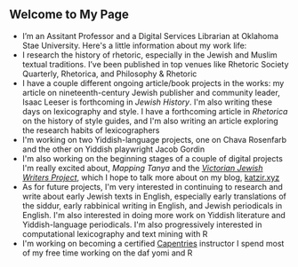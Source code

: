 ## Welcome to My Page

* I’m an Assitant Professor and a Digital Services Librarian at Oklahoma Stae University. Here's a little information about my work life:
* I research the history of rhetoric, especially in the Jewish and Muslim textual traditions. I’ve been published in top venues like Rhetoric Society Quarterly, Rhetorica, and Philosophy & Rhetoric
* I have a couple different ongoing article/book projects in the works: my article on nineteenth-century Jewish publisher and community leader, Isaac Leeser is forthcoming in *Jewish History*. I'm also writing these days on lexicography and style. I have a forthcoming article in *Rhetorica* on the history of style guides, and I'm also writing an article exploring the research habits of lexicographers 
* I'm working on two Yiddish-language projects, one on Chava Rosenfarb and the other on Yiddish playwright Jacob Gordin
* I'm also working on the beginning stages of a couple of digital projects I'm really excited about, *Mapping Tanya* and the [*Victorian Jewish Writers Project*](http://victorianjewishwritersproject.org), which I hope to talk more about on my blog, [katzir.xyz](http://katzir.xyz)
* As for future projects, I'm very interested in continuing to research and write about early Jewish texts in English, especially early translations of the siddur, early rabbinical writing in English, and Jewish periodicals in English. I'm also interested in doing more work on Yiddish literature and Yiddish-language periodicals. I'm also progressively interested in computational lexicography and text mining with R
* I'm working on becoming a certified [Capentries](https://carpentries.org/) instructor 
I spend most of my free time working on the daf yomi and R
